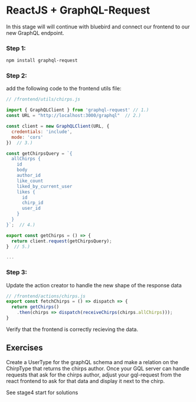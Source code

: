 # ReactJS + GraphQL-Request

In this stage will will continue with bluebird and connect our frontend to our new GraphQL endpoint.

### Step 1: 

```bash
npm install graphql-request
```


### Step 2:

add the following code to the frontend utils file:

```javascript
// /frontend/utils/chirps.js

import { GraphQLClient } from 'graphql-request' // 1.)
const URL = "http://localhost:3000/graphql"  // 2.)

const client = new GraphQLClient(URL, {
  credentials: 'include',
  mode: 'cors'
})  // 3.)

const getChirpsQuery = `{
  allChirps {
    id
    body
    author_id
    like_count
    liked_by_current_user
    likes {
      id
      chirp_id
      user_id
    }
  }
}`;  // 4.)

export const getChirps = () => {
  return client.request(getChirpsQuery);
}  // 5.)

...

```

### Step 3:

Update the action creator to handle the new shape of the response data

```javascript
// /frontend/actions/chirps.js
export const fetchChirps = () => dispatch => {
  return getChirps()
    .then(chirps => dispatch(receiveChirps(chirps.allChirps)));
}
```

Verify that the frontend is correctly recieving the data.


## Exercises

Create a UserType for the graphQL schema and make a relation on the ChirpType that returns the chirps author.  Once your GQL server can handle requests that ask for the chirps author, adjust your gql-request from the react frontend to ask for that data and display it next to the chirp.

See stage4 start for solutions
